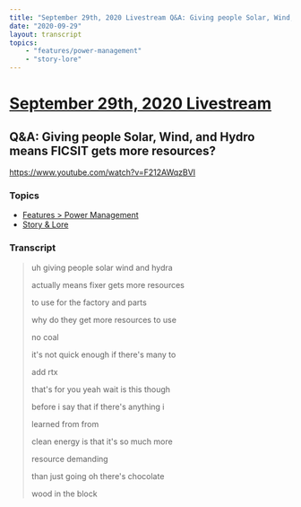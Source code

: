 ```yaml
---
title: "September 29th, 2020 Livestream Q&A: Giving people Solar, Wind, and Hydro means FICSIT gets more resources?"
date: "2020-09-29"
layout: transcript
topics:
    - "features/power-management"
    - "story-lore"
---
```

# [September 29th, 2020 Livestream](../2020-09-29.md)
## Q&A: Giving people Solar, Wind, and Hydro means FICSIT gets more resources?
https://www.youtube.com/watch?v=F212AWqzBVI

### Topics
* [Features > Power Management](../topics/features/power-management.md)
* [Story & Lore](../topics/story-lore.md)

### Transcript

> uh giving people solar wind and hydra
>
> actually means fixer gets more resources
>
> to use for the factory and parts
>
> why do they get more resources to use
>
> no coal
>
> it's not quick enough if there's many to
>
> add rtx
>
> that's for you yeah wait is this though
>
> before i say that if there's anything i
>
> learned from from
>
> clean energy is that it's so much more
>
> resource demanding
>
> than just going oh there's chocolate
>
> wood in the block
>
